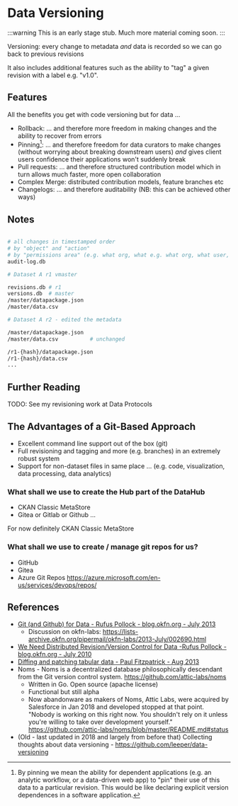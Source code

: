 # Data Versioning

:::warning
This is an early stage stub. Much more material coming soon.
:::

Versioning: every change to metadata *and* data is recorded so we can go back to previous revisions

It also includes additional features such as the ability to "tag" a given revision with a label e.g. "v1.0".


## Features

All the benefits you get with code versioning but for data ...

* Rollback: ... and therefore more freedom in making changes and the ability to recover from errors
* Pinning[^pin]:  ... and therefore freedom for data curators to make changes (without worrying about breaking downstream users) *and* gives client users confidence their applications won't suddenly break
* Pull requests: ... and therefore structured contribution model which in turn allows much faster, more open collaboration
* Complex Merge: distributed contribution models, feature branches etc
* Changelogs: ... and therefore auditability (NB: this can be achieved other ways)

[^pin]: By pinning we mean the ability for dependent applications (e.g. an analytic workflow, or a data-driven web app) to "pin" their use of this data to a particular revision. This would be like declaring explicit version dependences in a software application.

## Notes

```bash

# all changes in timestamped order
# by "object" and "action"
# by "permissions area" (e.g. what org, what e.g. what org, what user, ...)
audit-log.db

# Dataset A r1 vmaster

revisions.db # r1
versions.db  # master
/master/datapackage.json
/master/data.csv

# Dataset A r2 - edited the metadata

/master/datapackage.json
/master/data.csv          # unchanged

/r1-{hash}/datapackage.json
/r1-{hash}/data.csv
...

```

## Further Reading

TODO: See my revisioning work at Data Protocols


## The Advantages of a Git-Based Approach

* Excellent command line support out of the box (git)
* Full revisioning and tagging and more (e.g. branches) in an extremely robust system
* Support for non-dataset files in same place ... (e.g. code, visualization, data processing, data analytics)

### What shall we use to create the Hub part of the DataHub

* CKAN Classic MetaStore
* Gitea or Gitlab or Github ...

For now definitely CKAN Classic MetaStore

### What shall we use to create / manage git repos for us?

* GitHub
* Gitea
* Azure Git Repos https://azure.microsoft.com/en-us/services/devops/repos/

## References

* [Git (and Github) for Data - Rufus Pollock - blog.okfn.org - July 2013](https://blog.okfn.org/2013/07/02/git-and-github-for-data/)
  * Discussion on okfn-labs: https://lists-archive.okfn.org/pipermail/okfn-labs/2013-July/002690.html
* [We Need Distributed Revision/Version Control for Data -Rufus Pollock - blog.okfn.org - July 2010](https://blog.okfn.org/2010/07/12/we-need-distributed-revisionversion-control-for-data/)
* [Diffing and patching tabular data - Paul Fitzpatrick - Aug 2013](http://okfnlabs.org/blog/2013/08/08/diffing-and-patching-data.html)
* Noms - Noms is a decentralized database philosophically descendant from the Git version control system. https://github.com/attic-labs/noms
  * Written in Go. Open source (apache license)
  * Functional but still alpha
  * Now abandonware as makers of Noms, Attic Labs, were acquired by Salesforce in Jan 2018 and developed stopped at that point. "Nobody is working on this right now. You shouldn't rely on it unless you're willing to take over development yourself." https://github.com/attic-labs/noms/blob/master/README.md#status
* (Old - last updated in 2018 and largely from before that) Collecting thoughts about data versioning - https://github.com/leeper/data-versioning
